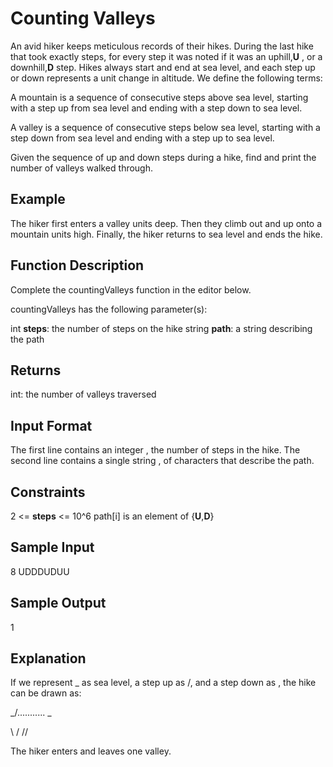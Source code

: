 # **Counting Valleys**

An avid hiker keeps meticulous records of their hikes. During the last hike that took exactly  steps, for every step it was noted if it was an uphill,**U** , or a downhill,**D**  step. Hikes always start and end at sea level, and each step up or down represents a  unit change in altitude. We define the following terms:

A mountain is a sequence of consecutive steps above sea level, starting with a step up from sea level and ending with a step down to sea level.

A valley is a sequence of consecutive steps below sea level, starting with a step down from sea level and ending with a step up to sea level.

Given the sequence of up and down steps during a hike, find and print the number of valleys walked through.

## **Example**

 

The hiker first enters a valley  units deep. Then they climb out and up onto a mountain  units high. Finally, the hiker returns to sea level and ends the hike.

## **Function Description**

Complete the countingValleys function in the editor below.

countingValleys has the following parameter(s):

int **steps**: the number of steps on the hike
string **path**: a string describing the path


## **Returns**

int: the number of valleys traversed


## **Input Format**

The first line contains an integer , the number of steps in the hike.
The second line contains a single string , of  characters that describe the path.

## **Constraints**

2 <= **steps** <= 10^6
path[i] is an element of {**U**,**D**}

## **Sample Input**

8
UDDDUDUU

## **Sample Output**

1


## **Explanation**

If we represent _ as sea level, a step up as /, and a step down as \, the hike can be drawn as:

_/\...........      _
   
   \    /
    \/\/

The hiker enters and leaves one valley.